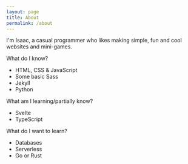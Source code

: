 ```yaml
---
layout: page
title: About
permalink: /about
---
```

I'm Isaac, a casual programmer who likes making simple, fun and cool websites and mini-games.

What do I know?
- HTML, CSS & JavaScript
- Some basic Sass
- Jekyll
- Python

What am I learning/partially know?

- Svelte
- TypeScript

What do I want to learn?

- Databases
- Serverless
- Go or Rust
